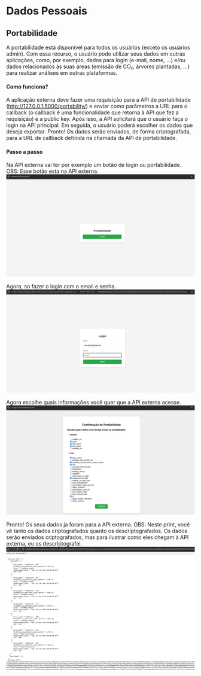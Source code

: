 # Dados Pessoais

<!-- Lorem ipsum dolor sit amet, consectetur adipiscing elit. Sed non risus. Suspendisse lectus tortor, d
ignissim sit amet, adipiscing nec, ultricies sed, dolor...
Lorem ipsum dolor sit amet, consectetur adipiscing elit. Sed non risus. Suspendisse lectus t
ortor, dignissim sit amet, adipiscing nec, ultricies sed, dolor...
Lorem ipsum dolor sit amet, consectetur adipiscing elit. Sed non risus. Suspendisse lectus tortor, dignissim sit amet, 
adipiscing nec, ultricies sed, dolor...

## Atualização de Dados
Lorem ipsum dolor sit amet, consectetur adipiscing elit. Sed non risus.

Suspendisse lectus tortor, dignissim sit amet, adipiscing nec, ultricies sed, dolor...
Lorem ipsum dolor sit amet, consectetur adipiscing elit. Sed non risus. Suspendisse lectus tortor, dignissim sit amet, adipiscing nec, ultricies sed, dolor...

## Terms Page

Lorem ipsum dolor sit amet, consectetur adipiscing elit. 
Sed non risus. Suspendisse lectus tortor, dignissim sit amet, 
adipiscing nec, ultricies sed, dolor...
Lorem ipsum dolor sit amet, consectetur adipiscing elit. Sed non risus. 
Suspendisse lectus tortor, dignissim sit amet, adipiscing nec, ultricies sed, dolor...
Lorem ipsum dolor sit amet, consectetur adipiscing elit. 
Sed non risus. Suspendisse lectus tortor, dignissim sit amet, adipiscing nec, ultricies sed, dolor... -->

## Portabilidade
A portabilidade está disponível para todos os usuários (exceto os usuários admin). Com essa recurso, o usuário pode utilizar seus dados em outras aplicações, como, por exemplo, dados para login (e-mail, nome, ...) e/ou dados relacionados às suas áreas (emissão de CO₂, árvores plantadas, ...) para realizar análises em outras plataformas.

#### Como funciona? 
A aplicação externa deve fazer uma requisição para a API de portabilidade (http://127.0.0.1:5000/portability/) e enviar como parâmetros a URL para o callback (o callback é uma funcionalidade que retorna à API que fez a requisição) e a public key. Após isso, a API solicitará que o usuário faça o login na API principal. Em seguida, o usuário poderá escolher os dados que deseja exportar. Pronto! Os dados serão enviados, de forma criptografada, para a URL de callback definida na chamada da API de portabilidade.

#### Passo a passo
Na API externa vai ter por exemplo um botão de login ou portabilidade.
OBS: Esse botão esta na API externa.
![image info](./portabilidade/botao_portabilidade.png)

Agora, so fazer o login com o email e senha.
![image info](./portabilidade/login.png)

Agora escolhe quais informações você quer que a API externa acesse.
![image info](./portabilidade/confirmar.png)

Pronto! Os seus dados ja foram para a API externa.
OBS: Neste print, você vê tanto os dados criptografados quanto os descriptografados. Os dados serão enviados criptografados, mas para ilustrar como eles chegam à API externa, eu os descriptografei.
![image info](./portabilidade/dados.png)
